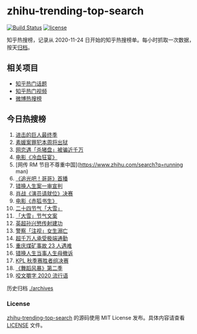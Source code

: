 # zhihu-trending-top-search

[![Build Status](https://github.com/justjavac/zhihu-trending-top-search/workflows/ci/badge.svg?branch=main)](https://github.com/justjavac/zhihu-trending-top-search/actions)
[![license](https://img.shields.io/github/license/justjavac/zhihu-trending-top-search)](https://github.com/justjavac/zhihu-trending-top-search/blob/main/LICENSE)

知乎热搜榜，记录从 2020-11-24 日开始的知乎热搜榜单。每小时抓取一次数据，按天[归档](./archives)。

## 相关项目

- [知乎热门话题](https://github.com/justjavac/zhihu-trending-hot-questions)
- [知乎热门视频](https://github.com/justjavac/zhihu-trending-hot-video)
- [微博热搜榜](https://github.com/justjavac/weibo-trending-hot-search)

## 今日热搜榜

<!-- BEGIN -->
<!-- 最后更新时间 Mon Dec 07 2020 23:04:20 GMT+0800 (CST) -->
1. [进击的巨人最终季](https://www.zhihu.com/search?q=进击的巨人最终季)
1. [素媛案罪犯本周将出狱](https://www.zhihu.com/search?q=素媛案)
1. [网恋遇「杀猪盘」被骗近千万](https://www.zhihu.com/search?q=杀猪盘)
1. [电影《冷血狂宴》](https://www.zhihu.com/search?q=冷血狂宴)
1. [网传 RM 节目不尊重中国](https://www.zhihu.com/search?q=running man)
1. [《追光吧！哥哥》首播](https://www.zhihu.com/search?q=追光吧哥哥)
1. [错换人生案一审宣判](https://www.zhihu.com/search?q=错换人生)
1. [肖战《演员请就位》决赛](https://www.zhihu.com/search?q=肖战演员请就位)
1. [电影《赤狐书生》](https://www.zhihu.com/search?q=赤狐书生)
1. [二十四节气「大雪」](https://www.zhihu.com/search?q=大雪)
1. [「大雪」节气文案](https://www.zhihu.com/search?q=大雪文案)
1. [英超孙兴慜传射建功](https://www.zhihu.com/search?q=孙兴慜)
1. [警察「注视」女生溺亡](https://www.zhihu.com/search?q=警察注视女生溺亡)
1. [超千万人承受极端通勤](https://www.zhihu.com/search?q=极端通勤)
1. [重庆煤矿事故 23 人遇难](https://www.zhihu.com/search?q=重庆永川煤矿)
1. [错换人生当事人生母撤诉](https://www.zhihu.com/search?q=错换人生)
1. [KPL 秋季赛胜者组决赛](https://www.zhihu.com/search?q=ag)
1. [ 《舞蹈风暴》第二季](https://www.zhihu.com/search?q=舞蹈风暴第二季)
1. [咬文嚼字 2020 流行语](https://www.zhihu.com/search?q=2020流行语)
<!-- END -->

历史归档 [./archives](./archives)

### License

[zhihu-trending-top-search](https://github.com/justjavac/zhihu-trending-top-search) 的源码使用 MIT License 发布。具体内容请查看 [LICENSE](./LICENSE) 文件。
